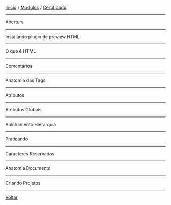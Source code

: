 [Início](https://github.com/Thalyalm/rocketseat-trilha-fundamentar) /
[Módulos](https://github.com/Thalyalm/rocketseat-trilha-fundamentar/tree/main/modulos) /
[Certificado](https://github.com/Thalyalm/rocketseat-trilha-fundamentar/tree/main/certificado)

---

Abertura

---

Instalando plugin de preview HTML

---

O que é HTML

---

Comentários

---

Anatomia das Tags

---

Atributos

---

Atributos Globais

---

Aninhamento Hierarquia

---

Praticando

---

Caracteres Reservados

---

Anatomia Documento

---

Criando Projetos

---

[Voltar](https://github.com/Thalyalm/rocketseat-trilha-fundamentar/tree/main/modulos/o-guia-estelar-de-html)